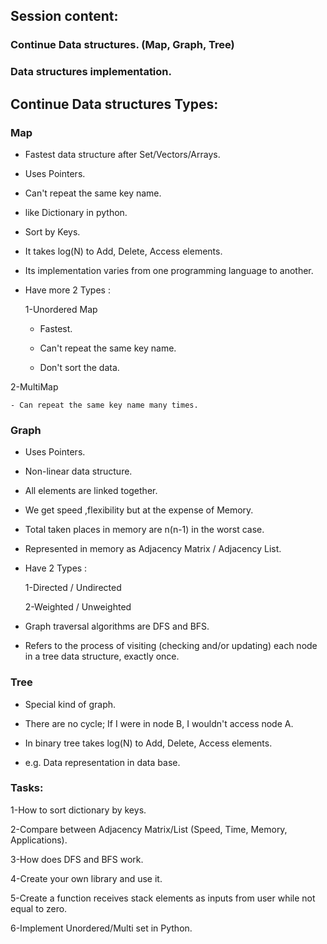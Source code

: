 ## Session content:
### Continue Data structures. (Map, Graph, Tree)
### Data structures implementation.

## Continue Data structures Types:
### Map
- Fastest data structure after Set/Vectors/Arrays.

- Uses Pointers.

- Can't repeat the same key name.

- like Dictionary in python.

- Sort by Keys.

- It takes log(N) to Add, Delete, Access elements.

- Its implementation varies from one programming language to another.

- Have more 2 Types :

  1-Unordered Map

    - Fastest.

    - Can't repeat the same key name.

    - Don't sort the data.

 2-MultiMap

    - Can repeat the same key name many times.

### Graph
- Uses Pointers.

- Non-linear data structure.

- All elements are linked together.

- We get speed ,flexibility but at the expense of Memory.

- Total taken places in memory are n(n-1) in the worst case.

- Represented in memory as Adjacency Matrix / Adjacency List.

- Have 2 Types :

  1-Directed / Undirected

  2-Weighted / Unweighted

- Graph traversal algorithms are DFS and BFS.

- Refers to the process of visiting (checking and/or updating) each node in a tree data structure, exactly once.

### Tree
- Special kind of graph.

- There are no cycle; If I were in node B, I wouldn't access node A.

- In binary tree takes log(N) to Add, Delete, Access elements.

- e.g. Data representation in data base.

### Tasks:
1-How to sort dictionary by keys.

2-Compare between Adjacency Matrix/List (Speed, Time, Memory, Applications).

3-How does DFS and BFS work.

4-Create your own library and use it.

5-Create a function receives stack elements as inputs from user while not equal to zero.

6-Implement Unordered/Multi set in Python.

